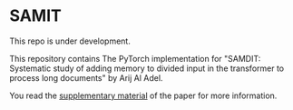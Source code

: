 # SAMIT
This repo is under development.

This repository contains The PyTorch implementation for "SAMDIT: Systematic study of adding memory to divided input in the transformer to process long documents" by Arij Al Adel.

You read the [supplementary material](https://github.com/Arij-Aladel/SAMIT/blob/main/SAMIT-supplementary%20material.pdf) of the paper for more information.
